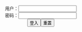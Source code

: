 <script>
   function check(){
      var name=document.getElementById("name").value;
   var pass=document.getElementById("pass").value;
   var y = document.getElementById("myDIV");
   if(name=="" && pass=="y"){
   y.style.display = "block";
   }else{
   y.style.display = "none";
   }
   }
</script>

<form name="f" action="">
<center>用户：<INPUT TYPE="text" NAME="" id="name"><br></center>
<center>密码：<INPUT TYPE="password" NAME="" id="pass"><br></center>
<center><INPUT TYPE="button" value="登入" onclick="check()"><INPUT TYPE="reset" value="重置"></center>
</form>

<div id="myDIV" style="display: none">

<a href="https://slack-imgs.com/?url=https://pbs.twimg.com/media/EyspdqaUcAUtjb-?format=jpg&name=orig" class="js-smartphoto" data-caption="紅葉饅頭@dng_5656" data-id="EyspdqaUcAUtjb- (2605×3934)" data-group=""><img src="https://slack-imgs.com/?url=https://pbs.twimg.com/media/EyspdqaUcAUtjb-?format=jpg&name=orig" width="96"/></a>

<a href="https://pbs.twimg.com/media/EyspeUkVcAUH2wD?format=jpg&name=orig" class="js-smartphoto" data-caption="" data-id="EyspeUkVcAUH2wD (2605×3934)" data-group=""><img src="https://pbs.twimg.com/media/EyspeUkVcAUH2wD?format=jpg&name=orig" width="96"/></a>

<a href="https://slack-imgs.com/?url=https://pbs.twimg.com/media/EyspfRiU4Aw3caG?format=jpg&name=orig" class="js-smartphoto" data-caption="" data-id="EyspfRiU4Aw3caG (2823×1500)" data-group=""><img src="https://slack-imgs.com/?url=https://pbs.twimg.com/media/EyspfRiU4Aw3caG?format=jpg&name=orig" width="96"/></a>

<a href="https://slack-imgs.com/?url=https://pbs.twimg.com/media/EyspgT4UUAEkjbM?format=jpg&name=orig" class="js-smartphoto" data-caption="" data-id="EyspgT4UUAEkjbM (2312×1500)" data-group=""><img src="https://slack-imgs.com/?url=https://pbs.twimg.com/media/EyspgT4UUAEkjbM?format=jpg&name=orig" width="96"/></a>

<a href="https://slack-imgs.com/?url=https://pbs.twimg.com/media/EyvbvrhUcAMXqyB?format=jpg&name=orig" class="js-smartphoto" data-caption="大熊猫介@8月以降お仕事募集中@panda_ookuma" data-id="EyvbvrhUcAMXqyB (1477×1500)" data-group=""><img src="https://slack-imgs.com/?url=https://pbs.twimg.com/media/EyvbvrhUcAMXqyB?format=jpg&name=orig" width="96"/></a>

<a href="https://slack-imgs.com/?url=https://pbs.twimg.com/media/EyvaxWQU8AIX-mN?format=jpg&name=orig" class="js-smartphoto" data-caption="" data-id="EyvaxWQU8AIX-mN (2152×2128)" data-group=""><img src="https://slack-imgs.com/?url=https://pbs.twimg.com/media/EyvaxWQU8AIX-mN?format=jpg&name=orig" width="96"/></a>

<a href="https://slack-imgs.com/?url=https://pbs.twimg.com/media/EyIR1UeUcAUN97C?format=jpg&name=orig" class="js-smartphoto" data-caption="阿羅漢 a.k.a TAVOR🔞@m_Tavor" data-id="EyIR1UeUcAUN97C (783×617)" data-group=""><img src="https://slack-imgs.com/?url=https://pbs.twimg.com/media/EyIR1UeUcAUN97C?format=jpg&name=orig" width="96"/></a>

<a href="https://slack-imgs.com/?url=https://pbs.twimg.com/media/D9b8sahU0AACxiG?format=jpg&name=orig" class="js-smartphoto" data-caption="" data-id="D9b8sahU0AACxiG (2507×3541)" data-group=""><img src="https://slack-imgs.com/?url=https://pbs.twimg.com/media/D9b8sahU0AACxiG?format=jpg&name=orig" width="96"/></a>

<a href="https://slack-imgs.com/?url=https://pbs.twimg.com/media/Eys8JrwUUAMlvAx?format=jpg&name=orig" class="js-smartphoto" data-caption="GAGDET_2ND　四日目委託参加予定@GADGET_FAC_LABO" data-id="Eys8JrwUUAMlvAx (1536×2048)" data-group=""><img src="https://slack-imgs.com/?url=https://pbs.twimg.com/media/Eys8JrwUUAMlvAx?format=jpg&name=orig" width="96"/></a>

<a href="https://slack-imgs.com/?url=https://pbs.twimg.com/media/Eyi_GBIU4AMKd3B?format=jpg&name=orig" class="js-smartphoto" data-caption="Pingping🎀 Motivated✨✨@2011Pingping" data-id="Eyi_GBIU4AMKd3B (960×1280)" data-group=""><img src="//slack-imgs.com/?url=https://pbs.twimg.com/media/Eyi_GBIU4AMKd3B?format=jpg&name=orig" width="96"/></a>

<a href="https://slack-imgs.com/?url=https://pbs.twimg.com/media/Eyi_GBJVoAIGo8D?format=jpg&name=orig" class="js-smartphoto" data-caption="" data-id="Eyi_GBJVoAIGo8D (960×1280)" data-group=""><img src="//slack-imgs.com/?url=https://pbs.twimg.com/media/Eyi_GBJVoAIGo8D?format=jpg&name=orig" width="96"/></a>

<a href="https://slack-imgs.com/?url=https://pbs.twimg.com/media/EysqbgFVIAIzojc?format=jpg&name=orig" class="js-smartphoto" data-caption="" data-id="EysqbgFVIAIzojc (1351×2041)" data-group=""><img src="//slack-imgs.com/?url=https://pbs.twimg.com/media/EysqbgFVIAIzojc?format=jpg&name=orig" width="96"/></a>

<a href="//slack-imgs.com/?url=https://pbs.twimg.com/media/EyvbvrhUcAMXqyB?format=jpg&name=orig" class="js-smartphoto" data-caption="//熊猫//" data-id="" data-group=""><img src="//slack-imgs.com/?url=https://pbs.twimg.com/media/EyvbvrhUcAMXqyB?format=jpg&name=orig" width="96"/></a>

<a href="slack-imgs.com/?url=https://pbs.twimg.com/media/EyvbvrhUcAMXqyB?format=jpg&name=orig" class="js-smartphoto" data-caption=" 熊猫 " data-id="" data-group=""><img src="//slack-imgs.com/?url=https://pbs.twimg.com/media/EyvbvrhUcAMXqyB?format=jpg&name=orig" width="96"/></a>

<a href="https://img.shields.io/badge/えみぬ銘菓%20%40fbox__emi-EoYlV3mVQAA6qEA%20(1600×1044)%3Cbr%3E-red" class="js-smartphoto" data-caption="えみぬ銘菓" data-id="" data-group=""><img src="https://img.shields.io/badge/えみぬ銘菓%20%40fbox__emi-EoYlV3mVQAA6qEA%20(1600×1044)%3Cbr%3E-red" width="96"/></a>

  <link rel="stylesheet" href="https://cdn.jsdelivr.net/gh/appleple/SmartPhoto/css/smartphoto.min.css">
  <script src="https://cdn.jsdelivr.net/gh/appleple/SmartPhoto/js/smartphoto.min.js"></script>
  <script>
  document.addEventListener('DOMContentLoaded',function(){
    new SmartPhoto(".js-smartphoto");
  });
  </script>

</div>
